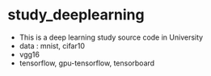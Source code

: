 # study_deeplearning

* This is a deep learning study source code in University
* data : mnist, cifar10
* vgg16
* tensorflow, gpu-tensorflow, tensorboard
